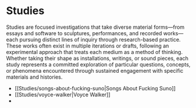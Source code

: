 # Studies

Studies are focused investigations that take diverse material forms—from essays and software to sculptures, performances, and recorded works—each pursuing distinct lines of inquiry through research-based practice. These works often exist in multiple iterations or drafts, following an experimental approach that treats each medium as a method of thinking. Whether taking their shape as installations, writings, or sound pieces, each study represents a committed exploration of particular questions, concepts, or phenomena encountered through sustained engagement with specific materials and histories.

- [[Studies/songs-about-fucking-suno|Songs About Fucking Suno]]
- [[Studies/voyce-walker|Voyce Walker]]
- 